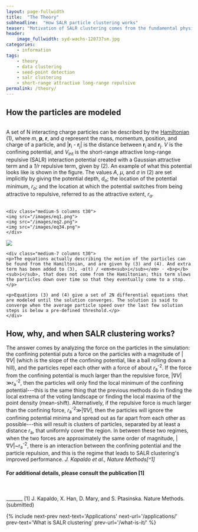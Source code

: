 ```yaml
---
layout: page-fullwidth
title:  "The Theory"
subheadline:  "How SALR particle clustering works"
teaser: "Motivation of SALR clustering comes from the fundamental physics of modeling classical Wigner crystals<a href='http://dx.doi.org/10.1006/spmi.1993.1026'><abbr title='F. Bolton and U. Rössler, Superlattices and Microstructures 13, 139 (1993).'><sup>1</sup></abbr></a> and modeling the formation of clusters<a href='http://dx.doi.org/10.1021/la048554t'><abbr title='S. Mossa, F. Sciortino, P. Tartaglia, and E. Zaccarelli, Langmuir 20, 10756 (2004).'><sup>2</sup></abbr></a><sup>,</sup><a href='http://dx.doi.org/10.1103/PhysRevLett.93.055701'><abbr title='F. Sciortino, S. Mossa, E. Zaccarelli, and P. Tartaglia, Physical Review Letters 93, 5 (2004).'><sup>3</sup></abbr></a>. This page goes over the theoretical model driving the particle dynamics, and then discusses how/why/when SALR clustering is able to perform better than other clustering/seed-point detection methods."
header:
    image_fullwidth: syd-wachs-120737sm.jpg
categories:
    - information
tags:
    - theory
    - data clustering
    - seed-point detection
    - salr clustering
    - short-range attractive long-range repulsive
permalink: /theory/
---
```



## How the particles are modeled

<div class="row">
	<div class="medium-7 columns t30">
    <p>A set of N interacting charge particles can be described by the <a href="https://en.wikipedia.org/wiki/Hamiltonian_mechanics">Hamiltonian</a> (1), where <em>m</em>, <b>p</b>, <b>r</b>, and <em>q</em> represent the mass, momentum, position, and charge of a particle, and |<b>r</b><sub>i</sub> - <b>r</b><sub>j</sub>| is the distance between <b>r</b><sub>i</sub> and <b>r</b><sub>j</sub>. <em>V</em> is the confining potential, and <em>V</em><sub>int</sub> is the short-range attractive long-range repulsive (SALR) interaction potential created with a Gaussian attractive term and a <em>1/r</em> repulsive term, given by (2). An example of what this potential looks like is shown in the figure. The values <em>A</em>, <em>µ</em>, and <em>σ</em> in (2) are set implicitly by giving the potential depth, <em>d<sub>o</sub></em>; the location of the potential minimum, <em>r<sub>o</sub></em>; and the location at which the potential switches from being attractive to repulsive, referred to as the attractive extent, <em>r<sub>a</sub></em>.</p>
    </div>

    <div class="medium-5 columns t30">
    <img src="/images/eq1.png">
    <img src="/images/eq2.png">
    <img src="/images/eq34.png">
	</div>
</div>

<div class="row">
    <div class="medium-5 columns t30">
    <img src="/images/interactionPotential.png">
    </div>

	<div class="medium-7 columns t30">
    <p>The equations actually describing the motion of the particles can be found from the Hamiltonian, and are given by (3) and (4). And extra term has been added to (3), -α(t) / <em>m<sub>i</sub></em> · <b>p</b><sub>i</sub>, that does not come from the Hamiltonian; this term slows the particles down over time so that they eventually come to a stop.</p>

    <p>Equations (3) and (4) give a set of 2N differential equations that are modeled until the solution converges. The solution is said to converge when the average particle speed over the last few solution steps is below a pre-defined threshold.</p>
	</div>

</div><!-- /.row -->



## How, why, and when SALR clustering works?

The answer comes by analyzing the force on the particles in the simulation: the confining potential puts a force on the particles with a magnitude of |∇<em>V</em>| (which is the slope of the confining potential, like a ball rolling down a hill), and the particles repel each other with a force of about <em>r</em><sub>a</sub><sup>-2</sup>. If the force from the confining potential is much larger than the repulsive force, |∇<em>V</em>|≫<em>r</em><sub>a</sub><sup>-2</sup>, then the particles will only find the local minimum of the confining potential---this is the same thing that the previous methods do in finding the local extrema of the voting landscape or finding the local maxima of the point density (mean-shift). Alternatively, if the repulsive force is much larger than the confining force, <em>r</em><sub>a</sub><sup>-2</sup>≫|∇_V_|, then the particles will ignore the confining potential minima and spread out as far apart from each other as possible---this will result is clusters of particles, separated by at least a distance _r_<sub>a</sub>, that uniformly cover the region. In between these two regimes, when the two forces are approximately the same order of magnitude, |∇_V_|&#126;r<sub>a</sub><sup>-2</sup>, there is an interaction between the confining potential and the particle repulsion, and this is the regime that leads to SALR clustering's improved performance.
<cite>J. Kapaldo et al., Nature Methods[^1]</cite>


#### For additional details, please consult the publication [1]

<!-- [1]: J. Kapaldo, X. Han, D. Mary, and S. Ptasinska. Nature Methods. (submitted) -->

<br>
<br>
<html>_______</html>
[1] J. Kapaldo, X. Han, D. Mary, and S. Ptasinska. Nature Methods. (submitted)


{% include next-prev next-text='Applications' next-url='/applications/' prev-text='What is SALR clustering' prev-url='/what-is-it/' %}
